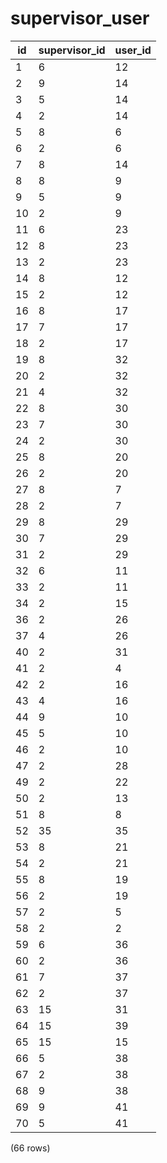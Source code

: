 supervisor_user
===============

| id | supervisor_id | user_id |
|----|---------------|---------|
| 1  | 6             | 12      |
| 2  | 9             | 14      |
| 3  | 5             | 14      |
| 4  | 2             | 14      |
| 5  | 8             | 6       |
| 6  | 2             | 6       |
| 7  | 8             | 14      |
| 8  | 8             | 9       |
| 9  | 5             | 9       |
| 10 | 2             | 9       |
| 11 | 6             | 23      |
| 12 | 8             | 23      |
| 13 | 2             | 23      |
| 14 | 8             | 12      |
| 15 | 2             | 12      |
| 16 | 8             | 17      |
| 17 | 7             | 17      |
| 18 | 2             | 17      |
| 19 | 8             | 32      |
| 20 | 2             | 32      |
| 21 | 4             | 32      |
| 22 | 8             | 30      |
| 23 | 7             | 30      |
| 24 | 2             | 30      |
| 25 | 8             | 20      |
| 26 | 2             | 20      |
| 27 | 8             | 7       |
| 28 | 2             | 7       |
| 29 | 8             | 29      |
| 30 | 7             | 29      |
| 31 | 2             | 29      |
| 32 | 6             | 11      |
| 33 | 2             | 11      |
| 34 | 2             | 15      |
| 36 | 2             | 26      |
| 37 | 4             | 26      |
| 40 | 2             | 31      |
| 41 | 2             | 4       |
| 42 | 2             | 16      |
| 43 | 4             | 16      |
| 44 | 9             | 10      |
| 45 | 5             | 10      |
| 46 | 2             | 10      |
| 47 | 2             | 28      |
| 49 | 2             | 22      |
| 50 | 2             | 13      |
| 51 | 8             | 8       |
| 52 | 35            | 35      |
| 53 | 8             | 21      |
| 54 | 2             | 21      |
| 55 | 8             | 19      |
| 56 | 2             | 19      |
| 57 | 2             | 5       |
| 58 | 2             | 2       |
| 59 | 6             | 36      |
| 60 | 2             | 36      |
| 61 | 7             | 37      |
| 62 | 2             | 37      |
| 63 | 15            | 31      |
| 64 | 15            | 39      |
| 65 | 15            | 15      |
| 66 | 5             | 38      |
| 67 | 2             | 38      |
| 68 | 9             | 38      |
| 69 | 9             | 41      |
| 70 | 5             | 41      |
(66 rows)

